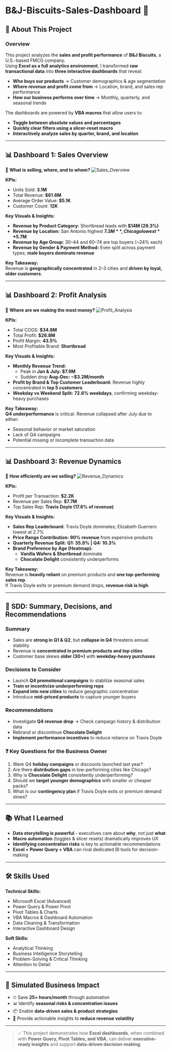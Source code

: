 # B&J-Biscuits-Sales-Dashboard 🍪

## 📌 About This Project

### Overview
This project analyzes the **sales and profit performance** of **B&J Biscuits**, a U.S.-based FMCG company.  
Using **Excel as a full analytics environment**, I transformed **raw transactional data** into **three interactive dashboards** that reveal:

- **Who buys our products** → Customer demographics & age segmentation  
- **Where revenue and profit come from** → Location, brand, and sales rep performance  
- **How our business performs over time** → Monthly, quarterly, and seasonal trends  

The dashboards are powered by **VBA macros** that allow users to:

- **Toggle between absolute values and percentages**  
- **Quickly clear filters using a slicer-reset macro**  
- **Interactively analyze sales by quarter, brand, and location**  

---

## 📊 Dashboard 1: Sales Overview  
🎯 **What is selling, where, and to whom?**
![Sales_Overview](https://github.com/Osisehh/B-and-J-Biscuit-Sales-Analysis/blob/main/Dashboard%20Images/Sales%20Overview.png)

**KPIs:**  
- Units Sold: **3.1M**  
- Total Revenue: **$61.6M**  
- Average Order Value: **$5.1K**  
- Customer Count: **12K**  

**Key Visuals & Insights:**  
- **Revenue by Product Category:** Shortbread leads with **$14M (29.3%)**  
- **Revenue by Location:** San Antonio highest **$7.3M**, Chicago lowest **$5.7M**  
- **Revenue by Age Group:** 30–44 and 60–74 are top buyers (~24% each)  
- **Revenue by Gender & Payment Method:** Even split across payment types; **male buyers dominate revenue**  

**Key Takeaway:**  
Revenue is **geographically concentrated** in 2–3 cities and **driven by loyal, older customers**.  

---

## 📊 Dashboard 2: Profit Analysis  
🎯 **Where are we making the most money?**
![Profit_Analysis](https://github.com/Osisehh/B-and-J-Biscuit-Sales-Analysis/blob/main/Dashboard%20Images/Profit%20Analysis.png)

**KPIs:**  
- Total COGS: **$34.8M**  
- Total Profit: **$26.8M**  
- Profit Margin: **43.5%**  
- Most Profitable Brand: **Shortbread**  

**Key Visuals & Insights:**  
- **Monthly Revenue Trend:**  
  - Peak in **Jan & July: $7.9M**  
  - Sudden drop **Aug–Dec: ~$3.2M/month**  
- **Profit by Brand & Top Customer Leaderboard:** Revenue highly concentrated in **top 5 customers**  
- **Weekday vs Weekend Split:** **72.6% weekdays**, confirming weekday-heavy purchases  

**Key Takeaway:**  
**Q4 underperformance** is critical. Revenue collapsed after July due to either:  

- Seasonal behavior or market saturation  
- Lack of Q4 campaigns  
- Potential missing or incomplete transaction data  

---

## 📊 Dashboard 3: Revenue Dynamics  
🎯 **How efficiently are we selling?**
![Revenue_Dynamics](https://github.com/Osisehh/B-and-J-Biscuit-Sales-Analysis/blob/main/Dashboard%20Images/Revenue%20Dynamics.png)

**KPIs:**  
- Profit per Transaction: **$2.2K**  
- Revenue per Sales Rep: **$7.7M**  
- Top Sales Rep: **Travis Doyle (17.6% of revenue)**  

**Key Visuals & Insights:**  
- **Sales Rep Leaderboard:** Travis Doyle dominates; Elizabeth Guerrero lowest at 2.7%  
- **Price Range Contribution:** **90% revenue** from expensive products  
- **Quarterly Revenue Split:** **Q1: 35.9% | Q4: 10.3%**  
- **Brand Preference by Age (Heatmap):**  
  - **Vanilla Wafers & Shortbread** dominate  
  - **Chocolate Delight** consistently underperforms  

**Key Takeaway:**  
Revenue is **heavily reliant** on premium products and **one top-performing sales rep**.  
If Travis Doyle exits or premium demand drops, **revenue risk is high**.  

---

## 📌 SDD: Summary, Decisions, and Recommendations

### **Summary**
- Sales are **strong in Q1 & Q2**, but **collapse in Q4** threatens annual stability  
- Revenue is **concentrated in premium products and top cities**  
- Customer base skews **older (30+)** with **weekday-heavy purchases**  

### **Decisions to Consider**
- Launch **Q4 promotional campaigns** to stabilize seasonal sales  
- **Train or incentivize underperforming reps**  
- **Expand into new cities** to reduce geographic concentration  
- Introduce **mid-priced products** to capture younger buyers  

### **Recommendations**
- Investigate **Q4 revenue drop** → Check campaign history & distribution data  
- Rebrand or discontinue **Chocolate Delight**  
- **Implement performance incentives** to reduce reliance on Travis Doyle  

### **❓ Key Questions for the Business Owner**
1. Were Q4 **holiday campaigns** or discounts launched last year?  
2. Are there **distribution gaps** in low-performing cities like Chicago?  
3. Why is **Chocolate Delight** consistently underperforming?  
4. Should we **target younger demographics** with smaller or cheaper packs?  
5. What is our **contingency plan** if Travis Doyle exits or premium demand slows?  

---

## 📚 What I Learned
- **Data storytelling is powerful** - executives care about **why**, not just **what**  
- **Macro automation** (toggles & slicer resets) dramatically improves UX  
- **Identifying concentration risks** is key to actionable recommendations  
- **Excel + Power Query + VBA** can rival dedicated BI tools for decision-making  

---

## 🛠 Skills Used

**Technical Skills:**  
- Microsoft Excel (Advanced)  
- Power Query & Power Pivot  
- Pivot Tables & Charts  
- VBA Macros & Dashboard Automation  
- Data Cleaning & Transformation  
- Interactive Dashboard Design  

**Soft Skills:**  
- Analytical Thinking  
- Business Intelligence Storytelling  
- Problem-Solving & Critical Thinking  
- Attention to Detail  

---

## 📌 Simulated Business Impact
- ⏱ Save **25+ hours/month** through automation  
- 📊 Identify **seasonal risks & concentration issues**  
- 📦 Enable **data-driven sales & product strategies**  
- 💼 Provide actionable insights to **reduce revenue volatility**  

---

> ✅ This project demonstrates how **Excel dashboards**, when combined with **Power Query, Pivot Tables, and VBA**, can deliver **executive-ready insights** and support **data-driven decision-making**.

